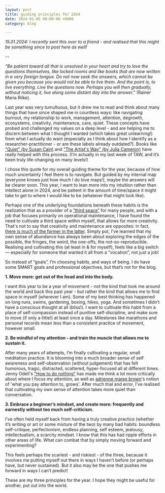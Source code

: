 ```yaml
---
layout: post
title: guiding principles for 2024
date: 2024-01-05 08:00:00 +0000
category: blog

---
```

_15.01.2024: I recently sent this over to a friend - and realised that this might be something since to post here as well!_

--

_“Be patient toward all that is unsolved in your heart and try to love the questions themselves, like locked rooms and like books that are now written in a very foreign tongue. Do not now seek the answers, which cannot be given you because you would not be able to live them. And the point is, to live everything. Live the questions now. Perhaps you will then gradually, without noticing it, live along some distant day into the answer.”_ (Rainer Maria Rilke).  

Last year was very tumultuous, but it drew me to read and think about many things that have since shaped me in countless ways: like navigating burnout, my relationship to work, management, attention, degrowth, ecosystems, creativity, maintenance, care, quiet. These concepts have probed and challenged my values on a deep level - and are helping me to discern between what I thought I wanted (which takes great unlearning!) from what I actually do want (especially as I think about how I identify as a researcher-practitioner - or are these labels already outdated?). Books like ["Quiet" (by Susan Cain)](https://www.goodreads.com/en/book/show/8520610) and ["The Artist's Way" (by Julia Cameron)](https://www.goodreads.com/en/book/show/615570) have really helped with this process. (I’m actually in my last week of TAW, and it’s been truly life-changing on many levels!)

I chose this quote for my overall guiding theme for the year, because of how much uncertainty I feel there is to navigate. But guided by my internal map (everyone knows just how much I do love maps!), maybe the answers will be clearer soon. This year, I want to lean more into my intuition rather than intellect alone in 2024, and be patient in the amount of time/space it might take to get to where I would like to be (whatever that might look like).

Perhaps one of the underlying foundations beneath these habits is the realization that as a provider of a [“third space”](https://syllabusproject.org/third-places/) for many people, and with a job that focuses primarily on operational maintenance, I have found the need to cultivate a third space within myself, that allows for more creativity. That's not to say that creativity and maintenance are opposites: in fact, [there is much of the former in the latter](https://themaintainers.org/wp-content/uploads/2021/05/Information-Maintenance-as-a-Practice-of-Care.pdf). Simply put, I've learned that my own sense of abundance has always been about exploring the edges of the possible, the fringes, the weird, the one-offs, the not-so-reproducible. Realising and cultivating this (at least in & for myself), feels like a big switch — especially for someone that wanted it all from a “vocation”, not just a job!

So instead of “goals”, I’m choosing habits, and ways of being. I do have some SMART goals and professional objectives, but that’s not for the blog.

**1. Move more: get out of the head and into the body.**

I want this year to be a year of movement - not the kind that took me around the world and back this past year - but rather the kind that allows me to find space in myself (wherever I am). Some of my best thinking has happened on long runs, swims, gardening, boxing, hikes, yoga. And sometimes I didn’t have a conscious thought at all (bliss!). I want to cultivate this habit from a place of self-compassion instead of punitive self-discipline, and make sure to move (if only a little!) at least once a day. Milestones like marathons and personal records mean less than a consistent practice of movement, however small.

**2. Be mindful of my attention - and train the muscle that allows me to sustain it.**

After many years of attempts, I’m finally cultivating a regular, small meditation practice. It is blooming into a much broader sense of self awareness and self-observation (without judgement) that has felt humorous, tragic, distracted, scattered, hyper-focused all at different times. Jenny Odell's ["How to do nothing"](https://thecreativeindependent.com/people/jenny-odell-on-taking-the-time-you-need-to-notice-think-and-grow/) has made me think a lot more critically about where I focus my attention, as well as [adrienne maree brown](https://adriennemareebrown.net/2018/01/01/attention-liberation-a-commitment-a-year-of-practice/)'s notion of 'what you pay attention to, grows'. After much trial and error, I've realised that cultivating my own sense of attention takes more quiet than conversation.

**3. Embrace a beginner’s mindset, and create more: frequently and earnestly without too much self-criticism.**

I’ve often held myself back from having a truly creative practice (whether it’s writing or art or some mixture of the two) by many bad habits: boundless self-critique, perfectionism, endless planning, self esteem, jealousy, intellectualism, a scarcity mindset. I know that this has had ripple efforts in other areas of life. What can combat that by simply moving forward and experimenting?

This feels perhaps the scariest - and riskiest - of the three, because it involves me putting myself out there in ways I haven’t before (or perhaps have, but never sustained). But it also may be the one that pushes me forward in ways I can’t predict!

These are my three principles for the year. I hope they might be useful for another, put out into the world.
